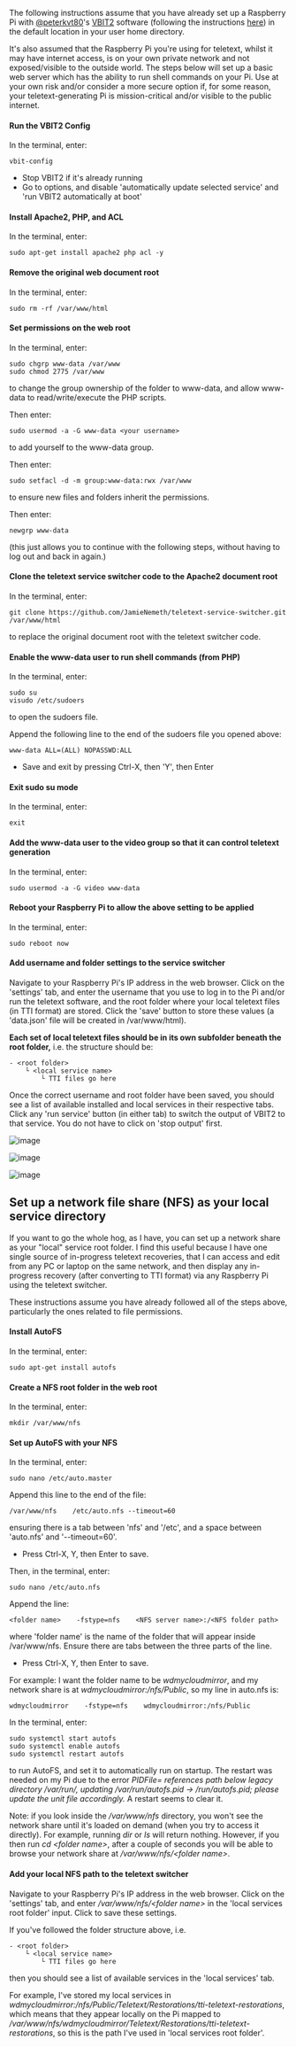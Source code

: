 
The following instructions assume that you have already set up a Raspberry Pi with [@peterkvt80](https://github.com/peterkvt80)'s [VBIT2](https://github.com/peterkvt80/vbit2) software (following the instructions [here](https://github.com/peterkvt80/vbit2/wiki#installing-vbit2)) in the default location in your user home directory.

It's also assumed that the Raspberry Pi you're using for teletext, whilst it may have internet access, is on your own private network and not exposed/visible to the outside world. The steps below will set up a basic web server which has the ability to run shell commands on your Pi. Use at your own risk and/or consider a more secure option if, for some reason, your teletext-generating Pi is mission-critical and/or visible to the public internet.

#### Run the VBIT2 Config
In the terminal, enter:
```
vbit-config

```
- Stop VBIT2 if it's already running
- Go to options, and disable 'automatically update selected service' and 'run VBIT2 automatically at boot'


#### Install Apache2, PHP, and ACL
In the terminal, enter:
```
sudo apt-get install apache2 php acl -y

```

#### Remove the original web document root
In the terminal, enter:
```
sudo rm -rf /var/www/html

```

#### Set permissions on the web root
In the terminal, enter:
```
sudo chgrp www-data /var/www
sudo chmod 2775 /var/www

```
to change the group ownership of the folder to www-data, and allow www-data to read/write/execute the PHP scripts.

Then enter:
```
sudo usermod -a -G www-data <your username>
```
to add yourself to the www-data group.

Then enter:
```
sudo setfacl -d -m group:www-data:rwx /var/www

```
to ensure new files and folders inherit the permissions.

Then enter:
```
newgrp www-data

```
(this just allows you to continue with the following steps, without having to log out and back in again.)

#### Clone the teletext service switcher code to the Apache2 document root
In the terminal, enter:
```
git clone https://github.com/JamieNemeth/teletext-service-switcher.git /var/www/html

```
to replace the original document root with the teletext switcher code.

#### Enable the www-data user to run shell commands (from PHP)
In the terminal, enter:
```
sudo su
visudo /etc/sudoers

```
to open the sudoers file.

Append the following line to the end of the sudoers file you opened above:
```
www-data ALL=(ALL) NOPASSWD:ALL
```

- Save and exit by pressing Ctrl-X, then 'Y', then Enter

#### Exit sudo su mode
In the terminal, enter:
```
exit

```

#### Add the www-data user to the video group so that it can control teletext generation
In the terminal, enter:
```
sudo usermod -a -G video www-data

```

#### Reboot your Raspberry Pi to allow the above setting to be applied
In the terminal, enter:
```
sudo reboot now

```

#### Add username and folder settings to the service switcher

Navigate to your Raspberry Pi's IP address in the web browser. Click on the 'settings' tab, and enter the username that you use to log in to the Pi and/or run the teletext software, and the root folder where your local teletext files (in TTI format) are stored. Click the 'save' button to store these values (a 'data.json' file will be created in /var/www/html).

**Each set of local teletext files should be in its own subfolder beneath the root folder,** i.e. the structure should be:
```
- <root folder>
    └ <local service name>
        └ TTI files go here
```

Once the correct username and root folder have been saved, you should see a list of available installed and local services in their respective tabs. Click any 'run service' button (in either tab) to switch the output of VBIT2 to that service. You do not have to click on 'stop output' first.

![image](https://github.com/user-attachments/assets/85be8817-c260-4503-8ec5-e93cac49e4d9)

![image](https://github.com/user-attachments/assets/6f4aba1d-3f57-4dab-ae3c-6ce27367fd14)

![image](https://github.com/user-attachments/assets/6be0a7d9-d350-4759-82ae-e0812885548f)



## Set up a network file share (NFS) as your local service directory

If you want to go the whole hog, as I have, you can set up a network share as your "local" service root folder. I find this useful because I have one single source of in-progress teletext recoveries, that I can access and edit from any PC or laptop on the same network, and then display any in-progress recovery (after converting to TTI format) via any Raspberry Pi using the teletext switcher.

These instructions assume you have already followed all of the steps above, particularly the ones related to file permissions.

#### Install AutoFS

In the terminal, enter:
```
sudo apt-get install autofs

```

#### Create a NFS root folder in the web root
In the terminal, enter:
```
mkdir /var/www/nfs

```

#### Set up AutoFS with your NFS
In the terminal, enter:
```
sudo nano /etc/auto.master

```

Append this line to the end of the file:
```
/var/www/nfs    /etc/auto.nfs --timeout=60
```
ensuring there is a tab between 'nfs' and '/etc', and a space between 'auto.nfs' and '--timeout=60'.

- Press Ctrl-X, Y, then Enter to save.


Then, in the terminal, enter:
```
sudo nano /etc/auto.nfs

```

Append the line:
```
<folder name>    -fstype=nfs    <NFS server name>:/<NFS folder path>
```
where 'folder name' is the name of the folder that will appear inside /var/www/nfs. Ensure there are tabs between the three parts of the line.

- Press Ctrl-X, Y, then Enter to save.

For example: I want the folder name to be *wdmycloudmirror*, and my network share is at *wdmycloudmirror:/nfs/Public*, so my line in auto.nfs is:
```
wdmycloudmirror    -fstype=nfs    wdmycloudmirror:/nfs/Public
```

In the terminal, enter:
```
sudo systemctl start autofs
sudo systemctl enable autofs
sudo systemctl restart autofs

```
to run AutoFS, and set it to automatically run on startup. The restart was needed on my Pi due to the error *PIDFile= references path below legacy directory /var/run/, updating /var/run/autofs.pid → /run/autofs.pid; please update the unit file accordingly.* A restart seems to clear it.

Note: if you look inside the */var/www/nfs* directory, you won't see the network share until it's loaded on demand (when you try to access it directly). For example, running *dir* or *ls* will return nothing. However, if you then run *cd \<folder name\>*, after a couple of seconds you will be able to browse your network share at */var/www/nfs/\<folder name\>*.

#### Add your local NFS path to the teletext switcher

Navigate to your Raspberry Pi's IP address in the web browser. Click on the 'settings' tab, and enter */var/www/nfs/\<folder name\>* in the 'local services root folder' input. Click to save these settings.

If you've followed the folder structure above, i.e.
```
- <root folder>
    └ <local service name>
        └ TTI files go here
```
then you should see a list of available services in the 'local services' tab.

For example, I've stored my local services in *wdmycloudmirror:/nfs/Public/Teletext/Restorations/tti-teletext-restorations*, which means that they appear locally on the Pi mapped to */var/www/nfs/wdmycloudmirror/Teletext/Restorations/tti-teletext-restorations*, so this is the path I've used in 'local services root folder'.
